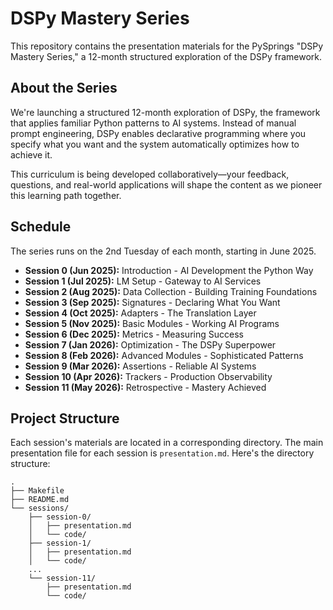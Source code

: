 # DSPy Mastery Series

This repository contains the presentation materials for the PySprings "DSPy
Mastery Series," a 12-month structured exploration of the DSPy framework.

## About the Series

We're launching a structured 12-month exploration of DSPy, the framework that
applies familiar Python patterns to AI systems. Instead of manual prompt
engineering, DSPy enables declarative programming where you specify what you
want and the system automatically optimizes how to achieve it.

This curriculum is being developed collaboratively—your feedback, questions,
and real-world applications will shape the content as we pioneer this learning
path together.

## Schedule

The series runs on the 2nd Tuesday of each month, starting in June 2025.

- **Session 0 (Jun 2025):** Introduction - AI Development the Python Way
- **Session 1 (Jul 2025):** LM Setup - Gateway to AI Services
- **Session 2 (Aug 2025):** Data Collection - Building Training Foundations
- **Session 3 (Sep 2025):** Signatures - Declaring What You Want
- **Session 4 (Oct 2025):** Adapters - The Translation Layer
- **Session 5 (Nov 2025):** Basic Modules - Working AI Programs
- **Session 6 (Dec 2025):** Metrics - Measuring Success
- **Session 7 (Jan 2026):** Optimization - The DSPy Superpower
- **Session 8 (Feb 2026):** Advanced Modules - Sophisticated Patterns
- **Session 9 (Mar 2026):** Assertions - Reliable AI Systems
- **Session 10 (Apr 2026):** Trackers - Production Observability
- **Session 11 (May 2026):** Retrospective - Mastery Achieved

## Project Structure

Each session's materials are located in a corresponding directory. The main
presentation file for each session is `presentation.md`. Here's the directory
structure:

```
.
├── Makefile
├── README.md
└── sessions/
    ├── session-0/
    │   ├── presentation.md
    │   └── code/
    ├── session-1/
    │   ├── presentation.md
    │   └── code/
    ...
    └── session-11/
        ├── presentation.md
        └── code/
```

